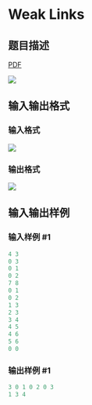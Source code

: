 # Weak Links

## 题目描述

[problemUrl]: https://uva.onlinejudge.org/index.php?option=com_onlinejudge&Itemid=8&category=823&page=show_problem&problem=4648

[PDF](https://uva.onlinejudge.org/external/127/p12783.pdf)

![](https://cdn.luogu.com.cn/upload/vjudge_pic/UVA12783/87f3f5ad1db5eafa74abdc80a41e945154b19c11.png)

## 输入输出格式

### 输入格式

![](https://cdn.luogu.com.cn/upload/vjudge_pic/UVA12783/3cb8a8691d9a33a60200429a60fb6c914455aff8.png)

### 输出格式

![](https://cdn.luogu.com.cn/upload/vjudge_pic/UVA12783/7077cfa30ab7e68e0aa3acce9fb68f3fdb0f0500.png)

## 输入输出样例

### 输入样例 #1

```cpp
4 3
0 3
0 1
0 2
7 8
0 1
0 2
1 3
2 3
3 4
4 5
4 6
5 6
0 0
```


### 输出样例 #1

```cpp
3 0 1 0 2 0 3
1 3 4
```


